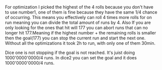 For optimization I picked the highest of the 4 rolls because you don't have to use number1, one of them is fine because they have the same 1/4 chance of occurring. This means you effectively can roll 4 times more rolls for on run meaning you can divide
the total amount of runs by 4. Also If you are only looking for the ones that hit will 177 you can abort runs that can no longer hit 177.Meaning if the highest number + the remaining rolls is smaller then the goal(177) you can stop the current run and
start the next one. Without all the optimizations it took 2h to run, with only one of them 30min.

Dice one is not stopping if the goal is not reached. It's juist doing 1000'0000'0000/4 runs.
In dice2 you can set the goal and it does 1000'0000'0000/4 runs.

